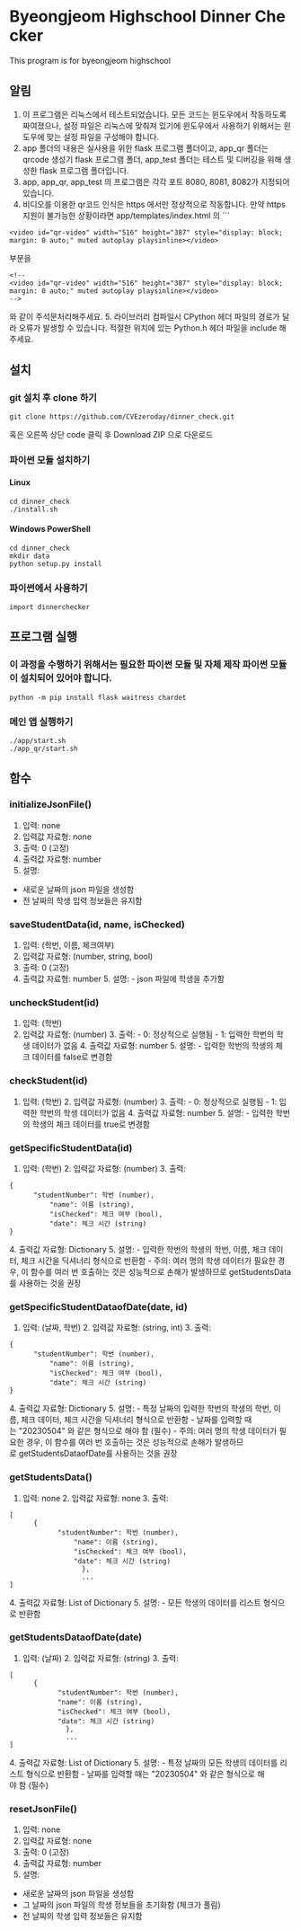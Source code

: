 # Byeongjeom Highschool Dinner Checker 
This program is for byeongjeom highschool 

## 알림
1. 이 프로그램은 리눅스에서 테스트되었습니다. 모든 코드는 윈도우에서 작동하도록 짜여졌으나, 설정 파일은 리눅스에 맞춰져 있기에 윈도우에서 사용하기 위해서는 윈도우에 맞는 설정 파일을 구성해야 합니다.
2. app 폴더의 내용은 실사용을 위한 flask 프로그램 폴더이고, app_qr 폴더는 qrcode 생성기 flask 프로그램 폴더, app_test 폴더는 테스트 및 디버깅을 위해 생성한 flask 프로그램 폴더입니다.
3. app, app_qr, app_test 의 프로그램은 각각 포트 8080, 8081, 8082가 지정되어 있습니다.
4. 비디오를 이용한 qr코드 인식은 https 에서만 정상적으로 작동합니다. 만약 https 지원이 불가능한 상황이라면 app/templates/index.html 의 ```
```
<video id="qr-video" width="516" height="387" style="display: block; margin: 0 auto;" muted autoplay playsinline></video>
```
부분을
```
<!--
<video id="qr-video" width="516" height="387" style="display: block; margin: 0 auto;" muted autoplay playsinline></video>
-->
```
와 같이 주석문처리해주세요.
5. 라이브러리 컴파일시 CPython 헤더 파일의 경로가 달라 오류가 발생할 수 있습니다. 적절한 위치에 있는 Python.h 헤더 파일을 include 해주세요.

## 설치 

### git 설치 후 clone 하기 
``` 
git clone https://github.com/CVEzeroday/dinner_check.git 
``` 
혹은 오른쪽 상단 code 클릭 후 Download ZIP 으로 다운로드 

### 파이썬 모듈 설치하기 
#### Linux 
``` 
cd dinner_check 
./install.sh 
``` 
#### Windows PowerShell 
``` 
cd dinner_check 
mkdir data 
python setup.py install 
``` 

### 파이썬에서 사용하기 
``` 
import dinnerchecker 
``` 

## 프로그램 실행

### 이 과정을 수행하기 위해서는 필요한 파이썬 모듈 및 자체 제작 파이썬 모듈이 설치되어 있어야 합니다.
```
python -m pip install flask waitress chardet
```

### 메인 앱 실행하기
```
./app/start.sh
./app_qr/start.sh
```

## 함수

### initializeJsonFile()
1. 입력: none
2. 입력값 자료형: none
3. 출력: 0 (고정)
4. 출력값 자료형: number
5. 설명:
- 새로운 날짜의 json 파일을 생성함
- 전 날짜의 학생 입력 정보들은 유지함

### saveStudentData(id, name, isChecked) 
1. 입력: (학번, 이름, 체크여부)
2. 입력값 자료형: (number, string, bool) 
3. 출력: 0 (고정) 
4. 출력값 자료형: number 
5. 설명: 
- json 파일에 학생을 추가함 


### uncheckStudent(id) 
1. 입력: (학번) 
2. 입력값 자료형: (number) 
3. 출력: 
- 0: 정상적으로 실행됨 
- 1: 입력한 학번의 학생 데이터가 없음 
4. 출력값 자료형: number 
5. 설명: 
- 입력한 학번의 학생의 체크 데이터를 false로 변경함 


### checkStudent(id) 
1. 입력: (학번) 
2. 입력값 자료형: (number) 
3. 출력: 
- 0: 정상적으로 실행됨 
- 1: 입력한 학번의 학생 데이터가 없음 
4. 출력값 자료형: number 
5. 설명: 
- 입력한 학번의 학생의 체크 데이터를 true로 변경함 


### getSpecificStudentData(id) 
1. 입력: (학번) 
2. 입력값 자료형: (number) 
3. 출력: 
``` 
{ 
      "studentNumber": 학번 (number), 
          "name": 이름 (string), 
          "isChecked": 체크 여부 (bool), 
          "date": 체크 시간 (string) 
} 
``` 
4. 출력값 자료형: Dictionary 
5. 설명: 
- 입력한 학번의 학생의 학번, 이름, 체크 데이터, 체크 시간을 딕셔너리 형식으로 반환함 
- 주의: 여러 명의 학생 데이터가 필요한 경우, 이 함수를 여러 번 호출하는 것은 성능적으로 손해가 발생하므로 getStudentsData를 사용하는 것을 권장 


### getSpecificStudentDataofDate(date, id) 
1. 입력: (날짜, 학번) 
2. 입력값 자료형: (string, int) 
3. 출력: 
``` 
{ 
      "studentNumber": 학번 (number), 
          "name": 이름 (string), 
          "isChecked": 체크 여부 (bool), 
          "date": 체크 시간 (string) 
} 
``` 
4. 출력값 자료형: Dictionary 
5. 설명: 
- 특정 날짜의 입력한 학번의 학생의 학번, 이름, 체크 데이터, 체크 시간을 딕셔너리 형식으로 반환함 
- 날짜를 입력할 때는 "20230504" 와 같은 형식으로 해야 함 (필수) 
- 주의: 여러 명의 학생 데이터가 필요한 경우, 이 함수를 여러 번 호출하는 것은 성능적으로 손해가 발생하므로 getStudentsDataofDate를 사용하는 것을 권장 


### getStudentsData() 
1. 입력: none 
2. 입력값 자료형: none 
3. 출력:  
``` 
[ 
      { 
            "studentNumber": 학번 (number), 
                "name": 이름 (string), 
                "isChecked": 체크 여부 (bool), 
                "date": 체크 시간 (string) 
                  }, 
                  ... 
] 
``` 
4. 출력값 자료형: List of Dictionary 
5. 설명: 
- 모든 학생의 데이터를 리스트 형식으로 반환함 


### getStudentsDataofDate(date) 
1. 입력: (날짜) 
2. 입력값 자료형: (string) 
3. 출력: 
``` 
[ 
      { 
            "studentNumber": 학번 (number), 
            "name": 이름 (string), 
            "isChecked": 체크 여부 (bool), 
            "date": 체크 시간 (string) 
              }, 
              ... 
] 
``` 
4. 출력값 자료형: List of Dictionary 
5. 설명: 
- 특정 날짜의 모든 학생의 데이터를 리스트 형식으로 반환함 
- 날짜를 입력할 때는 "20230504" 와 같은 형식으로 해야 함 (필수) 

### resetJsonFile()
1. 입력: none
2. 입력값 자료형: none
3. 출력: 0 (고정)
4. 출력값 자료형: number
5. 설명:
- 새로운 날짜의 json 파일을 생성함
- 그 날짜의 json 파일의 학생 정보들을 초기화함 (체크가 풀림)
- 전 날짜의 학생 입력 정보들은 유지함
